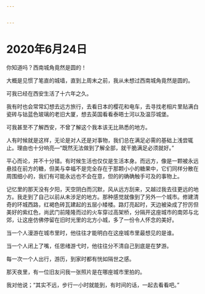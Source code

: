 ```yaml
---


---
```


<h1 id="年6月24日">2020年6月24日</h1>
<p>你知道吗？西南城角竟然是圆的！</p>
<p>大概是见惯了笔直的城墙，直到上周末之前，我从未想过西南城角竟然是圆的。</p>
<p>可我已经在西安生活了十六年之久。</p>
<p>我有时也会常常幻想去远方旅行，去看日本的樱花和电车，去寻找老相片里贴满白瓷砖与钴蓝色玻璃的老旧大厦，想去英国看看泰晤士河以及温莎城堡。</p>
<p>可我甚至不了解西安，不曾了解这个我本该无比熟悉的地方。</p>
<p>人有时候就是这样，无论是对人还是对事物，我们总在满足必需的基础上浅尝辄止。理由也十分响亮—“既然无法做到了解全部，就干脆满足必须就好。”</p>
<p>平心而论，并不十分错。有时候生活也仅仅是生活本身。而远方，像是一颗被永远悬挂在前方的糖，但美与幸福不是完全存在于那颗小小的糖果中，它们同样分散在周围细小的，我们有可能永远也不会在意，但的的确确触手可及的事物上。</p>
<p>记忆里的那天没有夕阳，天空阴白而沉默，风从远方刮来，又越过我去往更远的地方。我走到了自己以前从未涉足的地方。那种感觉就像到了另外一个城市。修建清奇的环城西路，红褐色砖瓦建起的五层小矮楼。路灯亮起时，天边被染成了狞厉但美好的紫红色，尚武门前隆隆而过的火车穿过高架桥，分隔开这座城市的南郊与北郊，让这座仿佛停留在旧时光里的北方小城，多了一份令人怀念的美好。</p>
<p>当一个人漫游在城市里时，他往往才能明白在这座城市里最想见的是谁。</p>
<p>当一个人闭上了嘴，任思绪游弋时，他往往分不清自己到底是在梦游。</p>
<p>每一次一个人出行，游历，到家时都有恍如隔世之感。</p>
<p>那天夜里，有一位旧友问我一张照片是在哪座城市里拍的。</p>
<p>我对他说；“其实不远，步行一小时就能到，有时间的话，一起去看看吧。”</p>

